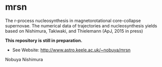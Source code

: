 # mrsn
The r-process nucleosynthesis in magnetorotational core-collapse supernovae. The numerical data of trajectories and nucleosynthesis yields based on Nishimura, Takiwaki, and Thielemann (ApJ, 2015 in press)

**This repository is still in preparation.**

- See Website: http://www.astro.keele.ac.uk/~nobuya/mrsn

Nobuya Nishimura
